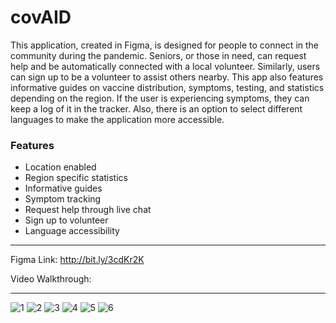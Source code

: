 # covAID

This application, created in Figma, is designed for people to connect in the community during the pandemic. Seniors, or those in need, can request help and be automatically connected with a local volunteer. Similarly, users can sign up to be a volunteer to assist others nearby. This app also features informative guides on vaccine distribution, symptoms, testing, and statistics depending on the region. If the user is experiencing symptoms, they can keep a log of it in the tracker. Also, there is an option to select different languages to make the application more accessible.

### Features

- Location enabled
- Region specific statistics
- Informative guides
- Symptom tracking
- Request help through live chat
- Sign up to volunteer
- Language accessibility


***
Figma Link: http://bit.ly/3cdKr2K

Video Walkthrough:
***

![1](https://user-images.githubusercontent.com/54964518/110229279-4cb58e00-7ed6-11eb-84a7-e656a59a2e39.png)
![2](https://user-images.githubusercontent.com/54964518/110229282-4fb07e80-7ed6-11eb-8598-018151b18958.png)
![3](https://user-images.githubusercontent.com/54964518/110229284-53dc9c00-7ed6-11eb-898b-b2701bcf8214.png)
![4](https://user-images.githubusercontent.com/54964518/110229286-55a65f80-7ed6-11eb-99fa-2998c333f557.png)
![5](https://user-images.githubusercontent.com/54964518/110229288-57702300-7ed6-11eb-99f3-99c431887636.png)
![6](https://user-images.githubusercontent.com/54964518/110229289-59d27d00-7ed6-11eb-9cba-8d85389fff8d.png)
